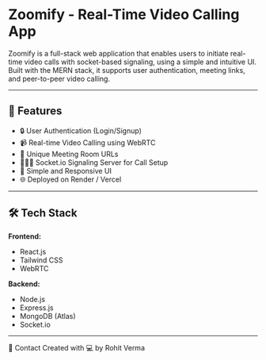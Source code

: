 # Zoomify - Real-Time Video Calling App

Zoomify is a full-stack web application that enables users to initiate real-time video calls with socket-based signaling, using a simple and intuitive UI. Built with the MERN stack, it supports user authentication, meeting links, and peer-to-peer video calling.

---

## 🚀 Features

- 🔒 User Authentication (Login/Signup)
- 📹 Real-time Video Calling using WebRTC
- 🔗 Unique Meeting Room URLs
- 🧑‍🤝‍🧑 Socket.io Signaling Server for Call Setup
- 🧭 Simple and Responsive UI
- 🌐 Deployed on Render / Vercel

---

## 🛠️ Tech Stack

**Frontend:**  
- React.js  
- Tailwind CSS  
- WebRTC

**Backend:**  
- Node.js  
- Express.js  
- MongoDB (Atlas)  
- Socket.io

---

📧 Contact
Created with 💻 by Rohit Verma
        
